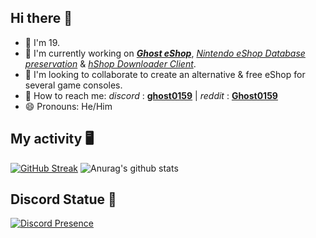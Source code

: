 ## Hi there 👋

- 🍰 I'm 19.
- 🔭 I'm currently working on **_[Ghost eShop](https://ghosteshop.com)_**, _[Nintendo eShop Database preservation](https://github.com/ghost-land/Nintendo-eShop-db)_ & _[hShop Downloader Client](https://github.com/Ghost0159/hShop-downloader)_.
- 👯 I'm looking to collaborate to create an alternative & free eShop for several game consoles.
- 📮 How to reach me:  _discord_ : **[ghost0159](https://discord.com/users/540888527651733511)** | _reddit_ : **[Ghost0159](https://www.reddit.com/user/Ghost0159)**
- 😄 Pronouns: He/Him


## My activity 🖥️ 

[![GitHub Streak](https://github-readme-streak-stats.herokuapp.com?user=Ghost0159&theme=tokyonight&date_format=M%20j%5B%2C%20Y%5D)](https://git.io/streak-stats) ![Anurag's github stats](https://github-readme-stats.vercel.app/api?username=ghost0159&show_icons=true&locale=en&count_private=true&bg_color=ffffff,F9F9F9)


## Discord Statue 🤖

[![Discord Presence](https://lanyard.cnrad.dev/api/540888527651733511)](https://discord.com/users/540888527651733511)

